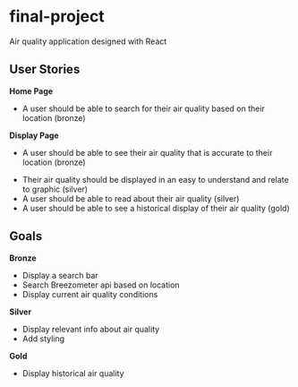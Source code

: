 # final-project
Air quality application designed with React

## User Stories
**Home Page**
+ A user should be able to search for their air quality based on their location (bronze)

**Display Page**
+ A user should be able to see their air quality that is accurate to their location (bronze)
- Their air quality should be displayed in an easy to understand and relate to graphic (silver)
- A user should be able to read about their air quality (silver)
- A user should be able to see a historical display of their air quality (gold)

## Goals
**Bronze**
+ Display a search bar
+ Search Breezometer api based on location
+ Display current air quality conditions

**Silver**
- Display relevant info about air quality
- Add styling

**Gold**
- Display historical air quality
